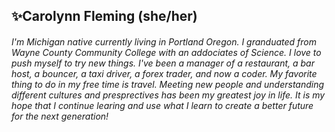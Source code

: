##  ✨Carolynn Fleming (she/her)

###### I'm Michigan native currently living in Portland Oregon. I granduated from Wayne County Community College with an addociates of Science. I love to push myself to try new things. I've been a manager of a restaurant, a bar host, a bouncer, a taxi driver, a forex trader, and now a coder. My favorite thing to do in my free time is travel. Meeting new people and understanding different cultures and presprectives has been my greatest joy in life. It is my hope that I continue learing and use what I learn to create a better future for the next generation!
<!---
CarolynnFleming/CarolynnFleming is a ✨ special ✨ repository because its `README.md` (this file) appears on your GitHub profile.
You can click the Preview link to take a look at your changes.
--->
